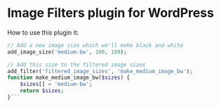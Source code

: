 Image Filters plugin for WordPress
==================================

How to use this plugin it:

```php
// Add a new image size which we'll make black and white
add_image_size('medium-bw', 100, 100);

// Add this size to the filtered image sizes
add_filter('filtered_image_sizes', 'make_medium_image_bw');
function make_medium_image_bw($sizes) {
	$sizes[] = 'medium-bw';
	return $sizes;
}```